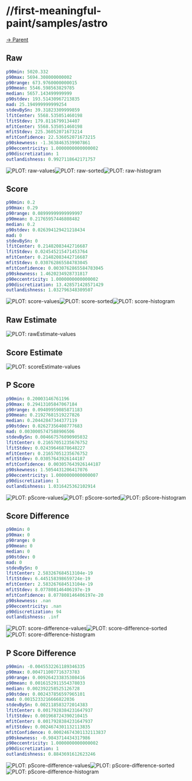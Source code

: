 
# //first-meaningful-paint/samples/astro

[→ Parent](../..)


## Raw


```yaml
p90min: 5020.332
p90max: 5694.308000000002
p90range: 673.9760000000015
p90mean: 5546.598563829785
median: 5657.143499999999
p90stdev: 193.51430967213835
mad: 25.194999999999254
stdevBySn: 39.31823309999859
lfitCenter: 5568.535051460198
lfitStdev: 179.8116799134407
mfitCenter: 5568.535051460198
mfitStdev: 225.36052071673214
mfitConfidence: 22.536052071673215
p90skewness: -1.3638463539907861
p90eccentricity: 1.0000000000000002
p90discretization: 1
outlandishness: 0.9927118642171757

```

![PLOT: raw-values](./raw/values.svg)![PLOT: raw-sorted](./raw/sorted.svg)![PLOT: raw-histogram](./raw/histogram.svg)
## Score


```yaml
p90min: 0.2
p90max: 0.29
p90range: 0.08999999999999997
p90mean: 0.21765957446808482
median: 0.2
p90stdev: 0.026394129421218434
mad: 0
stdevBySn: 0
lfitCenter: 0.21482083442716687
lfitStdev: 0.024545215471453764
mfitCenter: 0.21482083442716687
mfitStdev: 0.030762865584783045
mfitConfidence: 0.0030762865584783045
p90skewness: 1.4620234928731817
p90eccentricity: 1.0000000000000002
p90discretization: 13.428571428571429
outlandishness: 1.032796348309507

```

![PLOT: score-values](./score/values.svg)![PLOT: score-sorted](./score/sorted.svg)![PLOT: score-histogram](./score/histogram.svg)
## Raw Estimate

![PLOT: rawEstimate-values](./rawEstimate/values.svg)
## Score Estimate

![PLOT: scoreEstimate-values](./scoreEstimate/values.svg)
## P Score


```yaml
p90min: 0.20003146761196
p90max: 0.29413105847067184
p90range: 0.09409959085871183
p90mean: 0.21927681519227826
median: 0.20442847344377119
p90stdev: 0.02627356408777683
mad: 0.0030005747588906506
stdevBySn: 0.004667576090905032
lfitCenter: 0.21657051235676752
lfitStdev: 0.02439646878648227
mfitCenter: 0.21657051235676752
mfitStdev: 0.03057643926144187
mfitConfidence: 0.003057643926144187
p90skewness: 1.5054431206417076
p90eccentricity: 1.0000000000000007
p90discretization: 1
outlandishness: 1.0316425362102914

```

![PLOT: pScore-values](./pScore/values.svg)![PLOT: pScore-sorted](./pScore/sorted.svg)![PLOT: pScore-histogram](./pScore/histogram.svg)
## Score Difference


```yaml
p90min: 0
p90max: 0
p90range: 0
p90mean: 0
median: 0
p90stdev: 0
mad: 0
stdevBySn: 0
lfitCenter: 2.583267684513104e-19
lfitStdev: 6.445158398659724e-19
mfitCenter: 2.583267684513104e-19
mfitStdev: 8.077808146406197e-19
mfitConfidence: 8.077808146406197e-20
p90skewness: .nan
p90eccentricity: .nan
p90discretization: 94
outlandishness: .inf

```

![PLOT: score-difference-values](./score-difference/values.svg)![PLOT: score-difference-sorted](./score-difference/sorted.svg)![PLOT: score-difference-histogram](./score-difference/histogram.svg)
## P Score Difference


```yaml
p90min: -0.0045532261189346335
p90max: 0.004711007716373783
p90range: 0.009264233835308416
p90mean: 0.0016152911554378033
median: 0.002392258525126728
p90stdev: 0.002437856597965101
mad: 0.0015233216666822036
stdevBySn: 0.002118583272014383
lfitCenter: 0.0017928384231647937
lfitStdev: 0.001968724390210415
mfitCenter: 0.0017928384231647937
mfitStdev: 0.0024674301132113835
mfitConfidence: 0.00024674301132113837
p90skewness: -0.9843714434317986
p90eccentricity: 1.0000000000000002
p90discretization: 1
outlandishness: 0.8843691612623246

```

![PLOT: pScore-difference-values](./pScore-difference/values.svg)![PLOT: pScore-difference-sorted](./pScore-difference/sorted.svg)![PLOT: pScore-difference-histogram](./pScore-difference/histogram.svg)